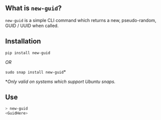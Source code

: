 ## What is `new-guid`? 
`new-guid` is a simple CLI command which returns a new, pseudo-random, GUID / UUID when called.

## Installation
`pip install new-guid`

*OR*

`sudo snap install new-guid`*

**Only valid on systems which support Ubuntu snaps.*

## Use
```bash
> new-guid
<GuidHere>
``` 